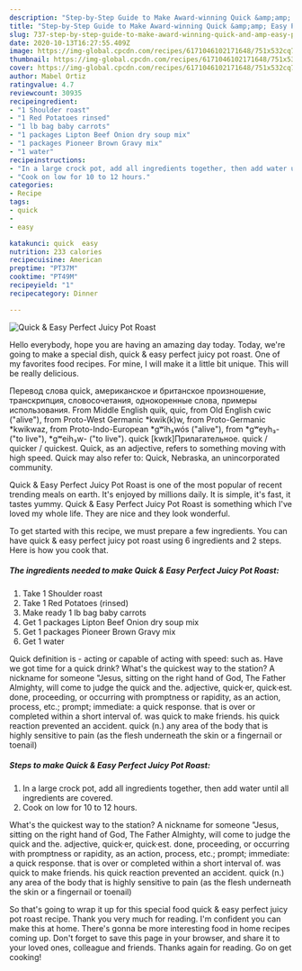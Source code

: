 ```yaml
---
description: "Step-by-Step Guide to Make Award-winning Quick &amp;amp; Easy Perfect Juicy Pot Roast"
title: "Step-by-Step Guide to Make Award-winning Quick &amp;amp; Easy Perfect Juicy Pot Roast"
slug: 737-step-by-step-guide-to-make-award-winning-quick-and-amp-easy-perfect-juicy-pot-roast
date: 2020-10-13T16:27:55.409Z
image: https://img-global.cpcdn.com/recipes/6171046102171648/751x532cq70/quick-easy-perfect-juicy-pot-roast-recipe-main-photo.jpg
thumbnail: https://img-global.cpcdn.com/recipes/6171046102171648/751x532cq70/quick-easy-perfect-juicy-pot-roast-recipe-main-photo.jpg
cover: https://img-global.cpcdn.com/recipes/6171046102171648/751x532cq70/quick-easy-perfect-juicy-pot-roast-recipe-main-photo.jpg
author: Mabel Ortiz
ratingvalue: 4.7
reviewcount: 30935
recipeingredient:
- "1 Shoulder roast"
- "1 Red Potatoes rinsed"
- "1 lb bag baby carrots"
- "1 packages Lipton Beef Onion dry soup mix"
- "1 packages Pioneer Brown Gravy mix"
- "1 water"
recipeinstructions:
- "In a large crock pot, add all ingredients together, then add water until all ingredients are covered."
- "Cook on low for 10 to 12 hours."
categories:
- Recipe
tags:
- quick
- 
- easy

katakunci: quick  easy 
nutrition: 233 calories
recipecuisine: American
preptime: "PT37M"
cooktime: "PT49M"
recipeyield: "1"
recipecategory: Dinner

---
```



![Quick &amp; Easy Perfect Juicy Pot Roast](https://img-global.cpcdn.com/recipes/6171046102171648/751x532cq70/quick-easy-perfect-juicy-pot-roast-recipe-main-photo.jpg)

Hello everybody, hope you are having an amazing day today. Today, we're going to make a special dish, quick &amp; easy perfect juicy pot roast. One of my favorites food recipes. For mine, I will make it a little bit unique. This will be really delicious.

Перевод слова quick, американское и британское произношение, транскрипция, словосочетания, однокоренные слова, примеры использования. From Middle English quik, quic, from Old English cwic (&#34;alive&#34;), from Proto-West Germanic *kwik(k)w, from Proto-Germanic *kwikwaz, from Proto-Indo-European *gʷih₃wós (&#34;alive&#34;), from *gʷeyh₃- (&#34;to live&#34;), *gʷeih₃w- (&#34;to live&#34;). quick [kwɪk]Прилагательное. quick / quicker / quickest. Quick, as an adjective, refers to something moving with high speed. Quick may also refer to: Quick, Nebraska, an unincorporated community.

Quick &amp; Easy Perfect Juicy Pot Roast is one of the most popular of recent trending meals on earth. It's enjoyed by millions daily. It is simple, it's fast, it tastes yummy. Quick &amp; Easy Perfect Juicy Pot Roast is something which I've loved my whole life. They are nice and they look wonderful.


To get started with this recipe, we must prepare a few ingredients. You can have quick &amp; easy perfect juicy pot roast using 6 ingredients and 2 steps. Here is how you cook that.

<!--inarticleads1-->

##### The ingredients needed to make Quick &amp; Easy Perfect Juicy Pot Roast:

1. Take 1 Shoulder roast
1. Take 1 Red Potatoes (rinsed)
1. Make ready 1 lb bag baby carrots
1. Get 1 packages Lipton Beef Onion dry soup mix
1. Get 1 packages Pioneer Brown Gravy mix
1. Get 1 water


Quick definition is - acting or capable of acting with speed: such as. Have we got time for a quick drink? What&#39;s the quickest way to the station? A nickname for someone &#34;Jesus, sitting on the right hand of God, The Father Almighty, will come to judge the quick and the. adjective, quick·er, quick·est. done, proceeding, or occurring with promptness or rapidity, as an action, process, etc.; prompt; immediate: a quick response. that is over or completed within a short interval of. was quick to make friends. his quick reaction prevented an accident. quick (n.) any area of the body that is highly sensitive to pain (as the flesh underneath the skin or a fingernail or toenail) 

<!--inarticleads2-->

##### Steps to make Quick &amp; Easy Perfect Juicy Pot Roast:

1. In a large crock pot, add all ingredients together, then add water until all ingredients are covered.
1. Cook on low for 10 to 12 hours.


What&#39;s the quickest way to the station? A nickname for someone &#34;Jesus, sitting on the right hand of God, The Father Almighty, will come to judge the quick and the. adjective, quick·er, quick·est. done, proceeding, or occurring with promptness or rapidity, as an action, process, etc.; prompt; immediate: a quick response. that is over or completed within a short interval of. was quick to make friends. his quick reaction prevented an accident. quick (n.) any area of the body that is highly sensitive to pain (as the flesh underneath the skin or a fingernail or toenail) 

So that's going to wrap it up for this special food quick &amp; easy perfect juicy pot roast recipe. Thank you very much for reading. I'm confident you can make this at home. There's gonna be more interesting food in home recipes coming up. Don't forget to save this page in your browser, and share it to your loved ones, colleague and friends. Thanks again for reading. Go on get cooking!
